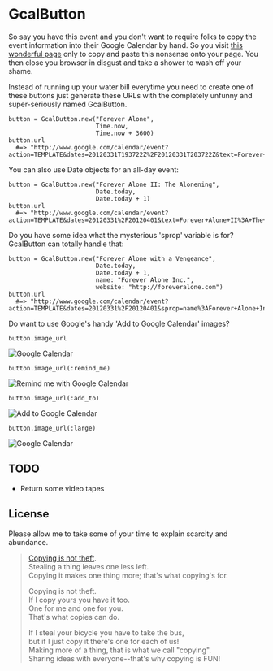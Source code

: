 # GcalButton

So say you have this event and you don't want to
require folks to copy the event information into their
Google Calendar by hand. So you visit [this wonderful page](http://support.google.com/calendar/bin/answer.py?hl=en&answer=2476685)
only to copy and paste this nonsense onto your page. You then close
you browser in disgust and take a shower to wash off your shame.

Instead of running up your water bill everytime you need to create one
of these buttons just generate these URLs with the completely unfunny
and super-seriously named GcalButton.

    button = GcalButton.new("Forever Alone",
                            Time.now,
                            Time.now + 3600)
    button.url
      #=> "http://www.google.com/calendar/event?action=TEMPLATE&dates=20120331T193722Z%2F20120331T203722Z&text=Forever+Alone"

You can also use Date objects for an all-day event:

    button = GcalButton.new("Forever Alone II: The Alonening",
                            Date.today,
                            Date.today + 1)
    button.url
      #=> "http://www.google.com/calendar/event?action=TEMPLATE&dates=20120331%2F20120401&text=Forever+Alone+II%3A+The+Alonening"

Do you have some idea what the mysterious 'sprop' variable is for?
GcalButton can totally handle that:

    button = GcalButton.new("Forever Alone with a Vengeance",
                            Date.today,
                            Date.today + 1,
                            name: "Forever Alone Inc.",
                            website: "http://foreveralone.com")
    button.url
      #=> "http://www.google.com/calendar/event?action=TEMPLATE&dates=20120331%2F20120401&sprop=name%3AForever+Alone+Inc.&sprop=website%3Ahttp%3A%2F%2Fforeveralone.com&text=Forever+Alone+with+a+Vengeance"

Do want to use Google's handy 'Add to Google Calendar' images?

    button.image_url
![Google Calendar](http://www.google.com/calendar/images/ext/gc_button1.gif)

    button.image_url(:remind_me)
![Remind me with Google Calendar](http://www.google.com/calendar/images/ext/gc_button2.gif)

    button.image_url(:add_to)
![Add to Google Calendar](http://www.google.com/calendar/images/ext/gc_button6.gif)

    button.image_url(:large)
![Google Calendar](http://www.google.com/calendar/images/ext/gc_button6.gif)

## TODO

  * Return some video tapes

## License

Please allow me to take some of your time to explain scarcity and abundance.

> [Copying is not theft](http://youtu.be/IeTybKL1pM4).  
> Stealing a thing leaves one less left.  
> Copying it makes one thing more; that's what copying's for.  
>  
> Copying is not theft.  
> If I copy yours you have it too.  
> One for me and one for you.  
> That's what copies can do.  
>  
> If I steal your bicycle you have to take the bus,  
> but if I just copy it there's one for each of us!  
> Making more of a thing, that is what we call "copying".  
> Sharing ideas with everyone--that's why copying is FUN!  
